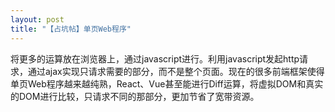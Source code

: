 ```yaml
---
layout: post
title: "【占坑帖】单页Web程序"
---
```


将更多的运算放在浏览器上，通过javascript进行。利用javascript发起http请求，通过ajax实现只请求需要的部分，而不是整个页面。现在的很多前端框架使得单页Web程序越来越纯熟，React、Vue甚至能进行Diff运算，将虚拟DOM和真实的DOM进行比较，只请求不同的那部分，更加节省了宽带资源。